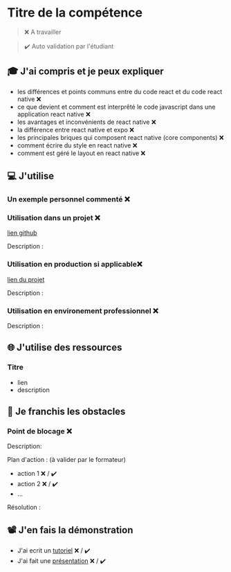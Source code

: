 # Titre de la compétence

> ❌ A travailler

> ✔️ Auto validation par l'étudiant

## 🎓 J'ai compris et je peux expliquer

- les différences et points communs entre du code react et du code react native ❌
- ce que devient et comment est interprêté le code javascript dans une application react native ❌
- les avantages et inconvénients de react native ❌
- la différence entre react native et expo ❌ 
- les principales briques qui composent react native (core components) ❌ 
- comment écrire du style en react native ❌ 
- comment est géré le layout en react native ❌

## 💻 J'utilise

### Un exemple personnel commenté ❌ 

### Utilisation dans un projet ❌

[lien github](...)

Description :

### Utilisation en production si applicable❌ 

[lien du projet](...)

Description :

### Utilisation en environement professionnel ❌

Description :

## 🌐 J'utilise des ressources

### Titre

- lien
- description

## 🚧 Je franchis les obstacles

### Point de blocage ❌

Description:

Plan d'action : (à valider par le formateur)

- action 1 ❌ / ✔️
- action 2 ❌ / ✔️
- ...

Résolution :

## 📽️ J'en fais la démonstration

- J'ai ecrit un [tutoriel](...) ❌ / ✔️
- J'ai fait une [présentation](...) ❌ / ✔️
